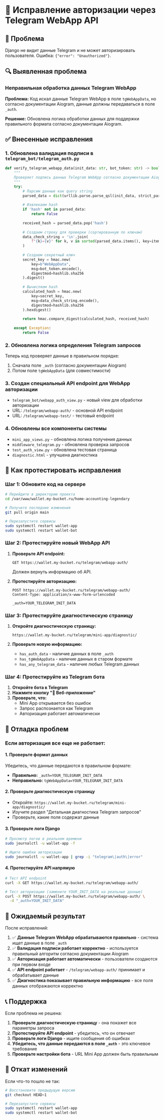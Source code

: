 # 🔧 Исправление авторизации через Telegram WebApp API

## 🎯 Проблема
Django не видит данные Telegram и не может авторизировать пользователя. Ошибка: `{"error": "Unauthorized"}`.

## 🔍 Выявленная проблема

### Неправильная обработка данных Telegram WebApp
**Проблема:** Код искал данные Telegram WebApp в поле `tgWebAppData`, но согласно документации Aiogram, данные должны передаваться в поле `_auth`.

**Решение:** Обновлена логика обработки данных для поддержки правильного формата согласно документации Aiogram.

## ✅ Внесенные исправления

### 1. Обновлена валидация подписи в `telegram_bot/telegram_auth.py`
```python
def verify_telegram_webapp_data(init_data: str, bot_token: str) -> bool:
    """
    Проверяет подпись данных Telegram WebApp согласно документации Aiogram
    """
    try:
        # Парсим данные как query string
        parsed_data = dict(urllib.parse.parse_qsl(init_data, strict_parsing=True))
        
        # Извлекаем hash
        if 'hash' not in parsed_data:
            return False
        
        received_hash = parsed_data.pop('hash')
        
        # Создаем строку для проверки (сортированную по ключам)
        data_check_string = '\n'.join(
            f"{k}={v}" for k, v in sorted(parsed_data.items(), key=itemgetter(0))
        )
        
        # Создаем секретный ключ
        secret_key = hmac.new(
            key=b"WebAppData", 
            msg=bot_token.encode(), 
            digestmod=hashlib.sha256
        ).digest()
        
        # Вычисляем hash
        calculated_hash = hmac.new(
            key=secret_key,
            msg=data_check_string.encode(),
            digestmod=hashlib.sha256
        ).hexdigest()
        
        return hmac.compare_digest(calculated_hash, received_hash)
        
    except Exception:
        return False
```

### 2. Обновлена логика определения Telegram запросов
Теперь код проверяет данные в правильном порядке:
1. Сначала поле `_auth` (согласно документации Aiogram)
2. Потом поле `tgWebAppData` (для совместимости)

### 3. Создан специальный API endpoint для WebApp авторизации
- `telegram_bot/webapp_auth_view.py` - новый view для обработки авторизации
- URL: `/telegram/webapp-auth/` - основной API endpoint
- URL: `/telegram/webapp-test/` - тестовый endpoint

### 4. Обновлены все компоненты системы
- `mini_app_views.py` - обновлена логика получения данных
- `middleware_telegram.py` - обновлена проверка запросов
- `test_auth_view.py` - обновлена тестовая страница
- `diagnostic.html` - улучшена диагностика

## 🚀 Как протестировать исправления

### Шаг 1: Обновите код на сервере
```bash
# Перейдите в директорию проекта
cd /var/www/wallet.my-bucket.ru/home-accounting-legendary

# Получите последние изменения
git pull origin main

# Перезапустите сервисы
sudo systemctl restart wallet-app
sudo systemctl restart wallet-bot
```

### Шаг 2: Протестируйте новый WebApp API
1. **Проверьте API endpoint:**
   ```
   GET https://wallet.my-bucket.ru/telegram/webapp-auth/
   ```
   Должен вернуть информацию об API.

2. **Протестируйте авторизацию:**
   ```
   POST https://wallet.my-bucket.ru/telegram/webapp-auth/
   Content-Type: application/x-www-form-urlencoded
   
   _auth=YOUR_TELEGRAM_INIT_DATA
   ```

### Шаг 3: Протестируйте диагностическую страницу
1. **Откройте диагностическую страницу:**
   ```
   https://wallet.my-bucket.ru/telegram/mini-app/diagnostic/
   ```

2. **Проверьте новую информацию:**
   - `has_auth_data` - наличие данных в поле `_auth`
   - `has_tgWebAppData` - наличие данных в старом формате
   - `has_any_telegram_data` - наличие любых Telegram данных

### Шаг 4: Протестируйте из Telegram бота
1. **Откройте бота в Telegram**
2. **Нажмите кнопку "📱 Веб-приложение"**
3. **Проверьте, что:**
   - Mini App открывается без ошибок
   - Запрос распознается как Telegram
   - Авторизация работает автоматически

## 🔧 Отладка проблем

### Если авторизация все еще не работает:

#### 1. Проверьте формат данных
Убедитесь, что данные передаются в правильном формате:
- **Правильно:** `_auth=YOUR_TELEGRAM_INIT_DATA`
- **Неправильно:** `tgWebAppData=YOUR_TELEGRAM_INIT_DATA`

#### 2. Проверьте диагностическую страницу
- Откройте: `https://wallet.my-bucket.ru/telegram/mini-app/diagnostic/`
- Изучите раздел "Детальная диагностика Telegram запросов"
- Проверьте, какие поля содержат данные

#### 3. Проверьте логи Django
```bash
# Просмотр логов в реальном времени
sudo journalctl -u wallet-app -f

# Ищите ошибки авторизации
sudo journalctl -u wallet-app | grep -i "telegram\|auth\|error"
```

#### 4. Протестируйте API напрямую
```bash
# Тест API endpoint
curl -X GET https://wallet.my-bucket.ru/telegram/webapp-auth/

# Тест авторизации (замените YOUR_INIT_DATA на реальные данные)
curl -X POST https://wallet.my-bucket.ru/telegram/webapp-auth/ \
  -d "_auth=YOUR_INIT_DATA"
```

## 🎯 Ожидаемый результат

После исправлений:

1. ✅ **Данные Telegram WebApp обрабатываются правильно** - система ищет данные в поле `_auth`
2. ✅ **Валидация подписи работает корректно** - используется правильный алгоритм согласно документации Aiogram
3. ✅ **Авторизация работает автоматически** - пользователи создаются при первом входе
4. ✅ **API endpoint работает** - `/telegram/webapp-auth/` принимает и обрабатывает данные
5. ✅ **Диагностика показывает правильную информацию** - все поля данных отображаются корректно

## 📞 Поддержка

Если проблема не решена:

1. **Проверьте диагностическую страницу** - она покажет все параметры запроса
2. **Протестируйте API endpoint** - убедитесь, что он отвечает
3. **Проверьте логи Django** - ищите сообщения об ошибках
4. **Убедитесь, что данные передаются в поле `_auth`** - это ключевое требование
5. **Проверьте настройки бота** - URL Mini App должен быть правильным

## 🔄 Откат изменений

Если что-то пошло не так:

```bash
# Восстановите предыдущую версию
git checkout HEAD~1

# Перезапустите сервисы
sudo systemctl restart wallet-app
sudo systemctl restart wallet-bot
```
